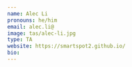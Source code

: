 ```yaml
---
name: Alec Li
pronouns: he/him
email: alec.li@
image: tas/alec-li.jpg
type: TA
website: https://smartspot2.github.io/
bio: 
---
```

